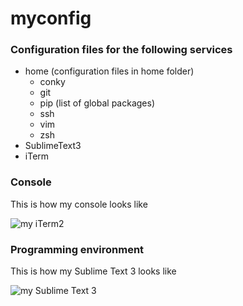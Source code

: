 # myconfig

### Configuration files for the following services

* home (configuration files in home folder)
  * conky
  * git
  * pip (list of global packages)
  * ssh
  * vim
  * zsh
* SublimeText3
* iTerm

### Console

This is how my console looks like

![my iTerm2](http://i.imgur.com/6vrq9s1.png)

### Programming environment

This is how my Sublime Text 3 looks like

![my Sublime Text 3](http://i.imgur.com/WdOiJMy.png)
